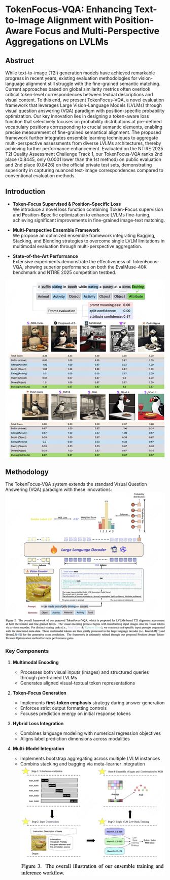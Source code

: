 # TokenFocus-VQA: Enhancing Text-to-Image Alignment with Position-Aware Focus and Multi-Perspective Aggregations on LVLMs
## Abstruct
While text-to-image (T2I) generation models have achieved remarkable progress in recent years, existing evaluation methodologies for vision-language alignment still struggle with the fine-grained semantic matching. Current approaches based on global similarity metrics often overlook critical token-level correspondences between textual descriptions and visual content. To this end, we present TokenFocus-VQA, a novel evaluation framework that leverages Large Vision-Language Models (LVLMs) through visual question answering (VQA) paradigm with position-specific probability optimization. Our key innovation lies in designing a token-aware loss function that selectively focuses on probability distributions at pre-defined vocabulary positions corresponding to crucial semantic elements, enabling precise measurement of fine-grained semantical alignment. The proposed framework further integrates ensemble learning techniques to aggregate multi-perspective assessments from diverse LVLMs architectures, thereby achieving further performance enhancement. Evaluated on the NTIRE 2025 T2I Quality Assessment Challenge Track 1, our TokenFocus-VQA ranks 2nd place (0.8445, only 0.0001 lower than the 1st method) on public evaluation and 2nd place (0.8426) on the official private test sets, demonstrating superiority in capturing nuanced text-image correspondences compared to conventional evaluation methods.

## Introduction
- **Token-Focus Supervised & Position-Specific Loss**  
  We introduce a novel loss function combining **T**oken-**F**ocus supervision and **P**osition-**S**pecific optimization to enhance LVLMs fine-tuning, achieving significant improvements in fine-grained image-text matching.

- **Multi-Perspective Ensemble Framework**  
  We propose an optimized ensemble framework integrating Bagging, Stacking, and Blending strategies to overcome single LVLM limitations in multimodal evaluation through multi-perspective aggregation.

- **State-of-the-Art Performance**  
  Extensive experiments demonstrate the effectiveness of TokenFocus-VQA, showing superior performance on both the EvalMuse-40K benchmark and NTIRE 2025 competition testbed.
  
![Actual use case demonstration of the EvalMuse-40K in the NTIRE 2025 competition](./img/img1.png) 



## Methodology
The TokenFocus-VQA system extends the standard Visual Question Answering (VQA) paradigm with these innovations:
![The overall framework of our proposed TokenFocus-VQA](./img/img2.png) 



### Key Components
1. **Multimodal Encoding**  
   - Processes both visual inputs (images) and structured queries through pre-trained LVLMs
   - Generates aligned visual-textual token representations

2. **Token-Focus Generation**  
   - Implements **first-token emphasis** strategy during answer generation
   - Enforces strict output formatting controls
   - Focuses prediction energy on initial response tokens

3. **Hybrid Loss Integration**  
   - Combines language modeling with numerical regression objectives
   - Aligns label prediction dimensions across modalities
     
4. **Multi-Model Integration**
   - Implements bootstrap aggregating across multiple LVLM instances
   - Combins stacking and bagging via meta-learner integration
  ![The overall framework of our proposed TokenFocus-VQA](./img/img3.png) 
